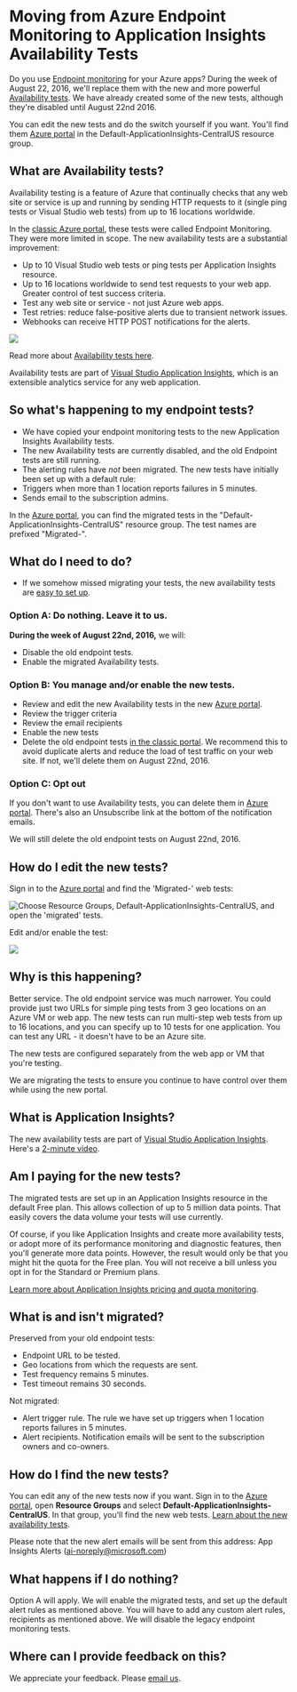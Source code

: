 <properties 
	pageTitle="Migrate Azure Endpoint to Application Insights Availability Tests" 
	description="We are moving your classic Azure Endpoint Monitoring tests into Application Insights availability tests. We expect to switch over to them during the week of August 22, 2016."
	services="application-insights" 
    documentationCenter=""
	authors="soubhagyadash" 
	manager="douge"/>

<tags 
	ms.service="application-insights" 
	ms.workload="tbd" 
	ms.tgt_pltfrm="ibiza" 
	ms.devlang="na" 
	ms.topic="article" 
	ms.date="03/10/2016" 
	ms.author="awills"/>
 
# Moving from Azure Endpoint Monitoring to Application Insights Availability Tests

Do you use [Endpoint monitoring](https://blogs.msdn.microsoft.com/mast/2013/03/03/windows-azure-portal-update-configure-web-endpoint-status-monitoring-preview/) for your Azure apps? During the week of August 22, 2016, we'll replace them with the new and more powerful [Availability tests](app-insights-monitor-web-app-availability.md). We have already created some of the new tests, although they're disabled until August 22nd 2016. 

You can edit the new tests and do the switch yourself if you want. You'll find them [Azure portal](https://portal.azure.com) in the Default-ApplicationInsights-CentralUS resource group.


## What are Availability tests?

Availability testing is a feature of Azure that continually checks that any web site or service is up and running by sending HTTP requests to it (single ping tests or Visual Studio web tests) from up to 16 locations worldwide. 

In the [classic Azure portal](https://manage.windowsazure.com), these tests were called Endpoint Monitoring. They were more limited in scope. The new availability tests are a substantial improvement:

* Up to 10 Visual Studio web tests or ping tests per Application Insights resource. 
* Up to 16 locations worldwide to send test requests to your web app. Greater control of test success criteria. 
* Test any web site or service - not just Azure web apps.
* Test retries: reduce false-positive alerts due to transient network issues. 
* Webhooks can receive HTTP POST notifications for the alerts.

![](./media/app-insights-migrate-azure-endpoint-tests/16-1test.png)

Read more about [Availability tests here](app-insights-monitor-web-app-availability.md).

Availability tests are part of [Visual Studio Application Insights](app-insights-overview.md), which is an extensible analytics service for any web application.



## So what's happening to my endpoint tests?

* We have copied your endpoint monitoring tests to the new Application Insights Availability tests.
* The new Availability tests are currently disabled, and the old Endpoint tests are still running.
* The alerting rules have *not* been migrated. The new tests have initially been set up with a default rule:
 * Triggers when more than 1 location reports failures in 5 minutes.
 * Sends email to the subscription admins.

In the [Azure portal](https://portal.azure.com), you can find the migrated tests in the "Default-ApplicationInsights-CentralUS" resource group. The test names are prefixed "Migrated-". 

## What do I need to do?

* If we somehow missed migrating your tests, the new availability tests are [easy to set up](app-insights-monitor-web-app-availability.md).

### Option A: Do nothing. Leave it to us.

**During the week of August 22nd, 2016,** we will:

* Disable the old endpoint tests.
* Enable the migrated Availability tests.

### Option B: You manage and/or enable the new tests.

* Review and edit the new Availability tests in the new [Azure portal](https://portal.azure.com). 
 * Review the trigger criteria
 * Review the email recipients
* Enable the new tests
* Delete the old endpoint tests [in the classic portal](https://manage.windowsazure.com). We recommend this to avoid duplicate alerts and reduce the load of test traffic on your web site. If not, we'll delete them on August 22nd, 2016.


### Option C: Opt out

If you don't want to use Availability tests, you can delete them in [Azure portal](https://portal.azure.com). There's also an Unsubscribe link at the bottom of the notification emails.

We will still delete the old endpoint tests on August 22nd, 2016. 

## How do I edit the new tests?

Sign in to the [Azure portal](https://portal.azure.com) and find the 'Migrated-' web tests: 

![Choose Resource Groups, Default-ApplicationInsights-CentralUS, and open the 'migrated' tests.](./media/app-insights-migrate-azure-endpoint-tests/20.png)

Edit and/or enable the test:

![](./media/app-insights-migrate-azure-endpoint-tests/21.png)


## Why is this happening?

Better service. The old endpoint service was much narrower. You could provide just two URLs for simple ping tests from 3  geo locations on an Azure VM or web app. The new tests can run multi-step web tests from up to 16 locations, and you can specify up to 10 tests for one application. You can test any URL - it doesn't have to be an Azure site.

The new tests are configured separately from the web app or VM that you're testing. 

We are migrating the tests to ensure you continue to have control over them while using the new portal. 

## What is Application Insights?

The new availability tests are part of [Visual Studio Application Insights](app-insights-overview.md). Here's a [2-minute video](http://go.microsoft.com/fwlink/?LinkID=733921).

## Am I paying for the new tests?

The migrated tests are set up in an Application Insights resource in the default Free plan. This allows collection of up to 5 million data points. That easily covers the data volume your tests will use currently. 

Of course, if you like Application Insights and create more availability tests, or adopt more of its performance monitoring and diagnostic features, then you'll generate more data points.  However, the result would only be that you might hit the quota for the Free plan. You will not receive a bill unless you opt in for the Standard or Premium plans. 

[Learn more about Application Insights pricing and quota monitoring](app-insights-pricing.md). 

## What is and isn't migrated?

Preserved from your old endpoint tests:

* Endpoint URL to be tested.
* Geo locations from which the requests are sent.
* Test frequency remains 5 minutes.
* Test timeout remains 30 seconds. 

Not migrated:

* Alert trigger rule. The rule we have set up triggers when 1 location reports failures in 5 minutes.
* Alert recipients. Notification emails will be sent to the subscription owners and co-owners. 

## How do I find the new tests?

You can edit any of the new tests now if you want. Sign in to the [Azure portal](https://portal.azure.com), open **Resource Groups** and select **Default-ApplicationInsights-CentralUS**. In that group, you'll find the new web tests. [Learn about the new availability tests](app-insights-monitor-web-app-availability.md).

Please note that the new alert emails will be sent from this address: App Insights Alerts (ai-noreply@microsoft.com)

## What happens if I do nothing?

Option A will apply. We will enable the migrated tests, and set up the default alert rules as mentioned above. You will have to add any custom alert rules, recipients as mentioned above. We will disable the legacy endpoint monitoring tests. 

## Where can I provide feedback on this? 

We appreciate your feedback. Please [email us](mailto:vsai@microsoft.com). 
